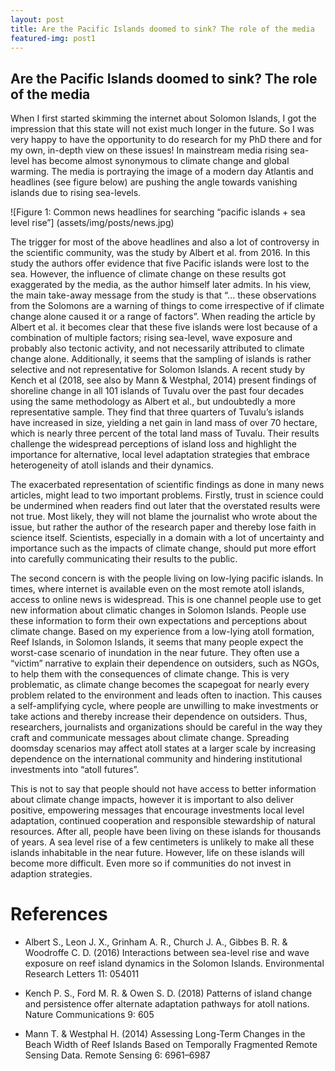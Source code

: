 ```yaml
---
layout: post
title: Are the Pacific Islands doomed to sink? The role of the media
featured-img: post1
---
```


## Are the Pacific Islands doomed to sink? The role of the media

When I first started skimming the internet about Solomon Islands, I got the impression that this state will not exist much longer in the future. So I was very happy to have the opportunity to do research for my PhD there and for my own, in-depth view on these issues!
In mainstream media rising sea-level has become almost synonymous to climate change and global warming. The media is portraying the image of a modern day Atlantis and headlines (see figure below) are pushing the angle towards vanishing islands due to rising sea-levels.

![Figure 1: Common news headlines for searching “pacific islands + sea level rise”] (assets/img/posts/news.jpg)

The trigger for most of the above headlines and also a lot of controversy in the scientific community, was the study by Albert et al. from 2016. In this study the authors offer evidence that five Pacific islands were lost to the sea. However, the influence of climate change on these results got exaggerated by the media, as the author himself later admits. In his view, the main take-away message from the study is that “... these observations from the Solomons are a warning of things to come irrespective of if climate change alone caused it or a range of factors”. When reading the article by Albert et al. it becomes clear that these five islands were lost because of a combination of multiple factors; rising sea-level, wave exposure and probably also tectonic activity, and not necessarily attributed to climate change alone. Additionally, it seems that the sampling of islands is rather selective and not representative for Solomon Islands. A recent study by Kench et al (2018, see also by Mann & Westphal, 2014) present findings of shoreline change in all 101 islands of Tuvalu over the past four decades using the same methodology as Albert et al., but undoubtedly a more representative sample. They find that three quarters of Tuvalu’s islands have increased in size, yielding a net gain in land mass of over 70 hectare, which is nearly three percent of the total land mass of Tuvalu. Their results challenge the widespread perceptions of island loss and highlight the importance for alternative, local level adaptation strategies that embrace heterogeneity of atoll islands and their dynamics.

The exacerbated representation of scientific findings as done in many news articles, might lead to two important problems. Firstly, trust in science could be undermined when readers find out later that the overstated results were not true. Most likely, they will not blame the journalist who wrote about the issue, but rather the author of the research paper and thereby lose faith in science itself. Scientists, especially in a domain with a lot of uncertainty and importance such as the impacts of climate change, should put more effort into carefully communicating their results to the public. 

The second concern is with the people living on low-lying pacific islands. In times, where internet is available even on the most remote atoll islands, access to online news is widespread. This is one channel people use to get new information about climatic changes in Solomon Islands.  People use these information to form their own expectations and perceptions about climate change. Based on my experience from a low-lying atoll formation, Reef Islands, in Solomon Islands, it seems that many people expect the worst-case scenario of inundation in the near future. They often use a “victim” narrative to explain their dependence on outsiders, such as NGOs, to help them with the consequences of climate change. This is very problematic, as climate change becomes the scapegoat for nearly every problem related to the environment and leads often to inaction. This causes a self-amplifying cycle, where people are unwilling to make investments or take actions and thereby increase their dependence on outsiders.
Thus, researchers, journalists and organizations should be careful in the way they craft and communicate messages about climate change. Spreading doomsday scenarios may affect atoll states at a larger scale by increasing dependence on the international community and hindering institutional investments into “atoll futures”.

This is not to say that people should not have access to better information about climate change impacts, however it is important to also deliver positive, empowering messages that encourage investments local level adaptation, continued cooperation and responsible stewardship of natural resources. After all, people have been living on these islands for thousands of years. A sea level rise of a few centimeters is unlikely to make all these islands inhabitable in the near future. However, life on these islands will become more difficult. Even more so if communities do not invest in adaption strategies.
# References


- Albert S., Leon J. X., Grinham A. R., Church J. A., Gibbes B. R. & Woodroffe C. D. (2016) Interactions between sea-level rise and wave exposure on reef island dynamics in the Solomon Islands. Environmental Research Letters 11: 054011


- Kench P. S., Ford M. R. & Owen S. D. (2018) Patterns of island change and persistence offer alternate adaptation pathways for atoll nations. Nature Communications 9: 605


- Mann T. & Westphal H. (2014) Assessing Long-Term Changes in the Beach Width of Reef Islands Based on Temporally Fragmented Remote Sensing Data. Remote Sensing 6: 6961–6987


